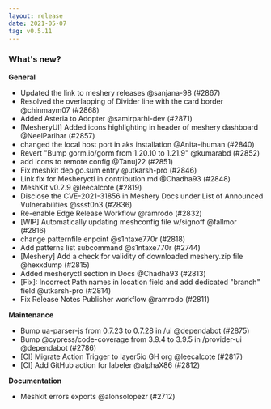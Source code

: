 ```yaml
---
layout: release
date: 2021-05-07
tag: v0.5.11
---
```


### What's new?

**General**
- Updated the link to meshery releases @sanjana-98 (#2867)
- Resolved the overlapping of Divider line with the card border   @chinmaym07 (#2868)
- Added Asteria to Adopter  @samirparhi-dev (#2871)
- [MesheryUI] Added icons highlighting in header of meshery dashboard @NeelParihar (#2857)
- changed the local host port in aks installation @Anita-ihuman (#2840)
- Revert "Bump gorm.io/gorm from 1.20.10 to 1.21.9" @kumarabd (#2852)
- add icons to remote config @Tanuj22 (#2851)
- Fix meshkit dep go.sum entry @utkarsh-pro (#2846)
- Link fix for Mesheryctl in contribution.md @Chadha93 (#2848)
- MeshKit v0.2.9 @leecalcote (#2819)
- Disclose the CVE-2021-31856 in Meshery Docs under List of Announced Vulnerabilities @ssst0n3 (#2836)
- Re-enable Edge Release Workflow @ramrodo (#2832)
- [WIP] Automatically updating meshconfig file w/signoff @fallmor (#2816)
- change patternfile enpoint  @s1ntaxe770r (#2818)
- Add patterns list subcommand  @s1ntaxe770r (#2744)
- [Meshery] Add a check for validity of downloaded meshery.zip file @hexxdump (#2815)
- Added mesheryctl section in Docs @Chadha93 (#2813)
- [Fix]: Incorrect Path names in location field and add dedicated "branch" field @utkarsh-pro (#2814)
- Fix Release Notes Publisher workflow @ramrodo (#2811)

**Maintenance**

- Bump ua-parser-js from 0.7.23 to 0.7.28 in /ui @dependabot (#2875)
- Bump @cypress/code-coverage from 3.9.4 to 3.9.5 in /provider-ui @dependabot (#2786)
- [CI] Migrate Action Trigger to layer5io GH org @leecalcote (#2817)
- [CI] Add GitHub action for labeler  @alphaX86 (#2812)

**Documentation**

- Meshkit errors exports @alonsolopezr (#2712)
